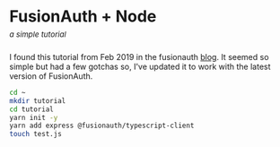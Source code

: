 # FusionAuth + Node
<div style="font-size:10pt;margin-top:-12px;margin-bottom:24px;font-style:italic">
a simple tutorial
</div>

I found this tutorial from Feb 2019 in the fusionauth [blog]. It seemed so simple but had a few gotchas so, I've updated it to work with the latest version of FusionAuth.

```bash
cd ~
mkdir tutorial
cd tutorial
yarn init -y
yarn add express @fusionauth/typescript-client
touch test.js

```

<!-- cloaking mode -->
[blog]: https://fusionauth.io/blog/easy-integration-fusionauth-nodejs